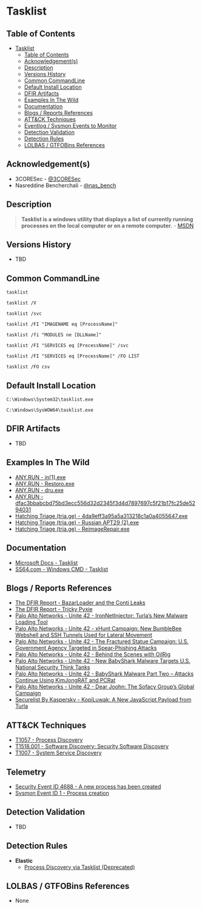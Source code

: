 # Tasklist

## Table of Contents

- [Tasklist](#tasklist)
  - [Table of Contents](#table-of-contents)
  - [Acknowledgement(s)](#acknowledgements)
  - [Description](#description)
  - [Versions History](#versions-history)
  - [Common CommandLine](#common-commandline)
  - [Default Install Location](#default-install-location)
  - [DFIR Artifacts](#dfir-artifacts)
  - [Examples In The Wild](#examples-in-the-wild)
  - [Documentation](#documentation)
  - [Blogs / Reports References](#blogs--reports-references)
  - [ATT&CK Techniques](#attck-techniques)
  - [Eventlog / Sysmon Events to Monitor](#eventlog--sysmon-events-to-monitor)
  - [Detection Validation](#detection-validation)
  - [Detection Rules](#detection-rules)
  - [LOLBAS / GTFOBins References](#lolbas--gtfobins-references)

## Acknowledgement(s)

- 3CORESec - [@3CORESec](https://twitter.com/3CORESec)
- Nasreddine Bencherchali - [@nas_bench](https://twitter.com/nas_bench)

## Description

> **Tasklist is a windows utility that displays a list of currently running processes on the local computer or on a remote computer.** - [MSDN](https://docs.microsoft.com/en-us/windows-server/administration/windows-commands/tasklist)

## Versions History

- TBD

## Common CommandLine

```batch
tasklist

tasklist /V

tasklist /svc

tasklist /FI "IMAGENAME eq [ProcessName]"

tasklist /fi "MODULES ne [DLLName]"

tasklist /FI "SERVICES eq [ProcessName]" /svc

tasklist /FI "SERVICES eq [ProcessName]" /FO LIST

tasklist /FO csv
```

## Default Install Location

```batch
C:\Windows\System32\tasklist.exe

C:\Windows\SysWOW64\tasklist.exe
```

## DFIR Artifacts

- TBD

## Examples In The Wild

- [ANY.RUN - in[1].exe](https://app.any.run/tasks/058ad3c9-b95f-46bf-95fb-b64bfd9bcd35/)
- [ANY.RUN - Restoro.exe](https://app.any.run/tasks/fb2c0aa7-15c0-4198-8d0c-114b6cee70c8/)
- [ANY.RUN - dru.exe](https://app.any.run/tasks/0318cefb-a012-4884-87b3-56056b4304a5/)
- [ANY.RUN - dfac3bbabcbd75bd3ecc556d32d2345f3d4d7897697c5f21b17fc25de5294031](https://app.any.run/tasks/46900dbd-3517-4750-9e06-d6963ca2f030/)
- [Hatching Triage (tria.ge) - 4da9eff3a95a5a313218c1a0a4055647.exe](https://tria.ge/210620-xpwffztzae/behavioral1#report)
- [Hatching Triage (tria.ge) - Russian APT29 (2).exe](https://tria.ge/200717-h9ahb75ylj/behavioral1#report)
- [Hatching Triage (tria.ge) - ReimageRepair.exe](https://tria.ge/201211-5fm3dkn39j/behavioral1#report)

## Documentation

- [Microsoft Docs - Tasklist](https://docs.microsoft.com/en-us/windows-server/administration/windows-commands/tasklist)
- [SS64.com - Windows CMD - Tasklist](https://ss64.com/nt/tasklist.html)

## Blogs / Reports References

- [The DFIR Report - BazarLoader and the Conti Leaks](https://thedfirreport.com/2021/10/04/bazarloader-and-the-conti-leaks/)
- [The DFIR Report - Tricky Pyxie](https://thedfirreport.com/2020/04/30/tricky-pyxie/)
- [Palo Alto Networks - Unite 42 - IronNetInjector: Turla’s New Malware Loading Tool](https://unit42.paloaltonetworks.com/ironnetinjector/)
- [Palo Alto Networks - Unite 42 - xHunt Campaign: New BumbleBee Webshell and SSH Tunnels Used for Lateral Movement](https://unit42.paloaltonetworks.com/bumblebee-webshell-xhunt-campaign/)
- [Palo Alto Networks - Unite 42 - The Fractured Statue Campaign: U.S. Government Agency Targeted in Spear-Phishing Attacks](https://unit42.paloaltonetworks.com/the-fractured-statue-campaign-u-s-government-targeted-in-spear-phishing-attacks/)
- [Palo Alto Networks - Unite 42 - Behind the Scenes with OilRig](https://unit42.paloaltonetworks.com/behind-the-scenes-with-oilrig/)
- [Palo Alto Networks - Unite 42 - New BabyShark Malware Targets U.S. National Security Think Tanks](https://unit42.paloaltonetworks.com/new-babyshark-malware-targets-u-s-national-security-think-tanks/)
- [Palo Alto Networks - Unite 42 - BabyShark Malware Part Two – Attacks Continue Using KimJongRAT and PCRat](https://unit42.paloaltonetworks.com/babyshark-malware-part-two-attacks-continue-using-kimjongrat-and-pcrat/)
- [Palo Alto Networks - Unite 42 - Dear Joohn: The Sofacy Group’s Global Campaign](https://unit42.paloaltonetworks.com/dear-joohn-sofacy-groups-global-campaign/)
- [Securelist By Kaspersky - KopiLuwak: A New JavaScript Payload from Turla](https://securelist.com/kopiluwak-a-new-javascript-payload-from-turla/77429/)

## ATT&CK Techniques

- [T1057 - Process Discovery](https://attack.mitre.org/techniques/T1057)
- [T1518.001 - Software Discovery: Security Software Discovery](https://attack.mitre.org/techniques/T1518/001)
- [T1007 - System Service Discovery](https://attack.mitre.org/techniques/T1007)

## Telemetry

- [Security Event ID 4688 - A new process has been created](https://www.ultimatewindowssecurity.com/securitylog/encyclopedia/event.aspx?eventID=4688)
- [Sysmon Event ID 1 - Process creation](https://www.ultimatewindowssecurity.com/securitylog/encyclopedia/event.aspx?eventid=90001)

## Detection Validation

- TBD

## Detection Rules

- **Elastic**
  - [Process Discovery via Tasklist (Deprecated)](https://github.com/elastic/detection-rules/blob/main/rules/_deprecated/discovery_process_discovery_via_tasklist_command.toml)

## LOLBAS / GTFOBins References

- None
